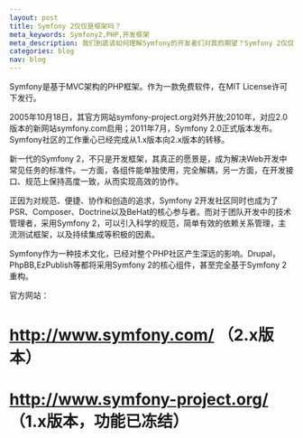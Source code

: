 ```yaml
---
layout: post
title: Symfony 2仅仅是框架吗？
meta_keywords: Symfony2,PHP,开发框架
meta_description: 我们到底该如何理解Symfony的开发者们对其的期望？Symfony 2仅仅是框架吗？
categories: blog
nav: blog
---
```


Symfony是基于MVC架构的PHP框架。作为一款免费软件，在MIT License许可下发行。

2005年10月18日，其官方网站symfony-project.org对外开放;2010年，对应2.0版本的新网站symfony.com启用；2011年7月，Symfony 2.0正式版本发布。Symfony社区的工作重心已经完成从1.x版本向2.x版本的转移。

新一代的Symfony 2，不只是开发框架，其真正的愿景是，成为解决Web开发中常见任务的标准件。一方面，各组件能单独使用，完全解耦，另一方面，在开发接口、规范上保持高度一致，从而实现高效的协作。

正因为对规范、便捷、协作和创造的追求，Symfony 2开发社区同时也成为了PSR、Composer、Doctrine以及BeHat的核心参与者。而对于团队开发中的技术管理者，采用Symfony 2，可以引入科学的规范，简单有效的依赖关系管理，主流测试框架，以及持续集成等积极的因素。

Symfony作为一种技术文化，已经对整个PHP社区产生深远的影响。Drupal，PhpBB,EzPublish等都将采用Symfony 2的核心组件，甚至完全基于Symfony 2重构。

官方网站：

# http://www.symfony.com/ （2.x版本）
# http://www.symfony-project.org/ （1.x版本，功能已冻结）
